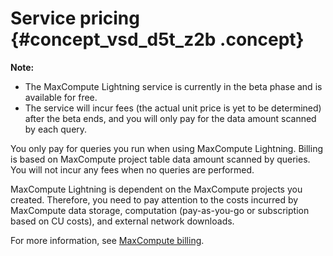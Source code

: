 # Service pricing {#concept_vsd_d5t_z2b .concept}

**Note:** 

-   The MaxCompute Lightning service is currently in the beta phase and is available for free.
-   The service will incur fees \(the actual unit price is yet to be determined\) after the beta ends, and you will only pay for the data amount scanned by each query.

You only pay for queries you run when using MaxCompute Lightning. Billing is based on MaxCompute project table data amount scanned by queries. You will not incur any fees when no queries are performed.

MaxCompute Lightning is dependent on the MaxCompute projects you created. Therefore, you need to pay attention to the costs incurred by MaxCompute data storage, computation \(pay-as-you-go or subscription based on CU costs\), and external network downloads.

For more information, see [MaxCompute billing](https://www.alibabacloud.com/help/doc-detail/74873.htm).

